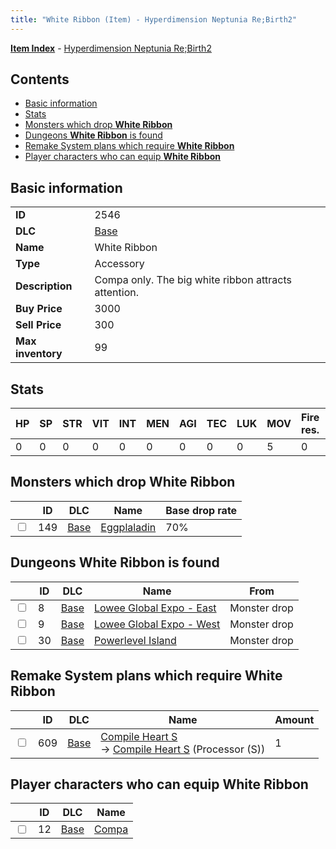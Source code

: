 ```yaml
---
title: "White Ribbon (Item) - Hyperdimension Neptunia Re;Birth2"
---
```


[**Item Index**](/neptunia/rb2/item/index.html) - [Hyperdimension Neptunia Re;Birth2](/neptunia/rb2)

## Contents

- [Basic information](#basic-information)
- [Stats](#stats)
- [Monsters which drop **White Ribbon**](#monsters-which-drop-white-ribbon)
- [Dungeons **White Ribbon** is found](#dungeons-white-ribbon-is-found)
- [Remake System plans which require **White Ribbon**](#remake-system-plans-which-require-white-ribbon)
- [Player characters who can equip **White Ribbon**](#player-characters-who-can-equip-white-ribbon)

## Basic information

|   |   |
| -- | -- |
| **ID** | 2546 |
| **DLC** | [Base](/neptunia/rb2/dlc/0-base.html) |
| **Name** | White Ribbon |
| **Type** | Accessory |
| **Description** | Compa only. The big white ribbon attracts attention. |
| **Buy Price** | 3000 |
| **Sell Price** | 300 |
| **Max inventory** | 99 |

## Stats

| HP | SP | STR | VIT | INT | MEN | AGI | TEC | LUK | MOV | Fire res. | Ice res. | Wind res. | Lightning res. |
| -- | -- | --- | --- | --- | --- | --- | --- | --- | --- | --------- | -------- | --------- | -------------- |
| 0 | 0 | 0 | 0 | 0 | 0 | 0 | 0 | 0 | 5 | 0 | 0 | 0 | 0 |

## Monsters which drop **White Ribbon**

|    | ID | DLC | Name | Base drop rate |
| -- | -- | --- | ---- | -------------- |
| <input type="checkbox" id="rb2-monster-0-149" class="trackbox" /> | 149 | [Base](/neptunia/rb2/dlc/0-base.html) | [Eggplaladin](/neptunia/rb2/monster/0-149-eggplaladin.html) | 70% |

## Dungeons **White Ribbon** is found

|    | ID | DLC | Name | From |
| -- | -- | --- | ---- | ---- |
| <input type="checkbox" id="rb2-dungeon-0-8" class="trackbox" /> | 8 | [Base](/neptunia/rb2/dlc/0-base.html) | [Lowee Global Expo - East](/neptunia/rb2/dungeon/0-8-lowee-global-expo-east.html) | Monster drop |
| <input type="checkbox" id="rb2-dungeon-0-9" class="trackbox" /> | 9 | [Base](/neptunia/rb2/dlc/0-base.html) | [Lowee Global Expo - West](/neptunia/rb2/dungeon/0-9-lowee-global-expo-west.html) | Monster drop |
| <input type="checkbox" id="rb2-dungeon-0-30" class="trackbox" /> | 30 | [Base](/neptunia/rb2/dlc/0-base.html) | [Powerlevel Island](/neptunia/rb2/dungeon/0-30-powerlevel-island.html) | Monster drop |

## Remake System plans which require **White Ribbon**

|    | ID | DLC | Name | Amount |
| -- | -- | --- | ---- | ------ |
| <input type="checkbox" id="rb2-remake-0-609" class="trackbox" /> | 609 | [Base](/neptunia/rb2/dlc/0-base.html) | [Compile Heart S](/neptunia/rb2/remake/0-609-compile-heart-s.html)<br />→ [Compile Heart S](/neptunia/rb2/item/0-3416-compile-heart-s.html) (Processor (S)) | 1 |

## Player characters who can equip **White Ribbon**

|    | ID | DLC | Name |
| -- | -- | --- | ---- |
| <input type="checkbox" id="rb2-player-0-12" class="trackbox" /> | 12 | [Base](/neptunia/rb2/dlc/0-base.html) | [Compa](/neptunia/rb2/player/0-12-compa.html) |